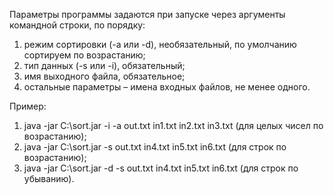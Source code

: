 
Параметры программы задаются при запуске через аргументы командной строки, по порядку:
1. режим сортировки (-a или -d), необязательный, по умолчанию сортируем по возрастанию;
2. тип данных (-s или -i), обязательный;
3. имя выходного файла, обязательное;
4. остальные параметры – имена входных файлов, не менее одного.

Пример:
1. java -jar C:\sort.jar -i -a out.txt in1.txt in2.txt in3.txt (для целых чисел по возрастанию);
2. java -jar C:\sort.jar -s out.txt in4.txt in5.txt in6.txt (для строк по возрастанию);
3. java -jar C:\sort.jar -d -s out.txt in4.txt in5.txt in6.txt (для строк по убыванию).

